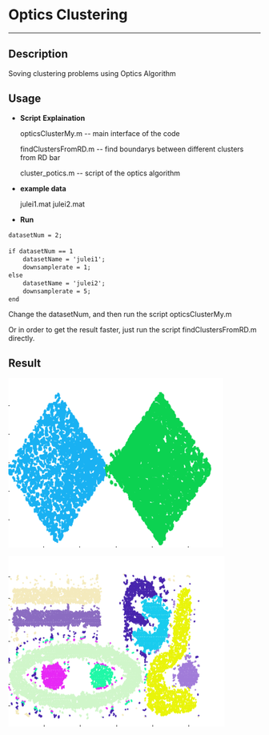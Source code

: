 # Optics Clustering 

---
## Description
Soving clustering problems using Optics Algorithm
## Usage
- **Script** **Explaination**

    opticsClusterMy.m -- main interface of the code
    
    findClustersFromRD.m -- find boundarys between different clusters from RD bar
    
    cluster_potics.m -- script of the optics algorithm
- **example data**
    
    julei1.mat julei2.mat
- **Run**
    
```
datasetNum = 2;

if datasetNum == 1
    datasetName = 'julei1';
    downsamplerate = 1;
else
    datasetName = 'julei2';
    downsamplerate = 5;
end

```
   Change the datasetNum, and then run the script opticsClusterMy.m 
   
   Or in order to get the result faster, just run the script findClustersFromRD.m directly.
   
##    Result
![image](https://github.com/DemingWang/optics-cluster/blob/master/julei1.png)


![image](https://github.com/DemingWang/optics-cluster/blob/master/julei2.png)
